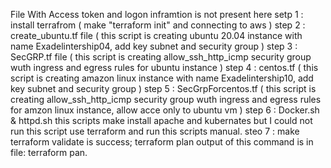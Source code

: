 File With Access token and logon inframtion is not present here
setp 1 : install terrafrom ( make "terraform init" and connecting to aws )
step 2 : create_ubuntu.tf file ( this script is creating ubuntu 20.04 instance with name Exadelintership04, add key subnet and security group )
step 3 : SecGRP.tf file ( this script is creating allow_ssh_http_icmp security group wuth ingress and egress rules for ubuntu instance )
step 4 : centos.tf ( this script is creating amazon linux instance with name Exadelintership10, add key subnet and security group )
step 5 : SecGrpForcentos.tf ( this script is creating allow_ssh_http_icmp security group wuth ingress and egress rules for amzon linux instance, allow acce only to ubuntu vm )
step 6 : Docker.sh & httpd.sh this scripts make install apache and kubernates but I could not run this script use terraform and run this scripts manual. 
steo 7 : make terraform validate is success;  terraform plan  output of this command is in  file: terraform pan.
